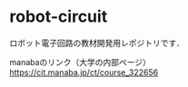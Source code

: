 # robot-circuit

ロボット電子回路の教材開発用レポジトリです．

manabaのリンク（大学の内部ページ）  
https://cit.manaba.jp/ct/course_322656
